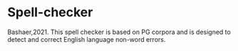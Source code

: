 # Spell-checker
Bashaer,2021. 
This spell checker is based on PG corpora and is designed to detect and correct English language non-word errors.
